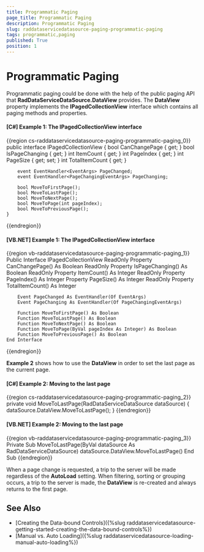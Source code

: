 ```yaml
---
title: Programmatic Paging
page_title: Programmatic Paging
description: Programmatic Paging
slug: raddataservicedatasource-paging-programmatic-paging
tags: programmatic,paging
published: True
position: 1
---
```


# Programmatic Paging

Programmatic paging could be done with the help of the public paging API that __RadDataServiceDataSource.DataView__ provides. The __DataView__ property implements the __IPagedCollectionView__ interface which contains all paging methods and properties.

#### __[C#] Example 1: The IPagedCollectionView interface__

{{region cs-raddataservicedatasource-paging-programmatic-paging_0}}
    public interface IPagedCollectionView
    {
        bool CanChangePage { get; }
        bool IsPageChanging { get; }
        int ItemCount { get; }
        int PageIndex { get; }
        int PageSize { get; set; }
        int TotalItemCount { get; }

        event EventHandler<EventArgs> PageChanged;
        event EventHandler<PageChangingEventArgs> PageChanging;

        bool MoveToFirstPage();
        bool MoveToLastPage();
        bool MoveToNextPage();
        bool MoveToPage(int pageIndex);
        bool MoveToPreviousPage();
    }
{{endregion}}

#### __[VB.NET] Example 1: The IPagedCollectionView interface__

{{region vb-raddataservicedatasource-paging-programmatic-paging_1}}
	Public Interface IPagedCollectionView
		ReadOnly Property CanChangePage() As Boolean
		ReadOnly Property IsPageChanging() As Boolean
		ReadOnly Property ItemCount() As Integer
		ReadOnly Property PageIndex() As Integer
		Property PageSize() As Integer
		ReadOnly Property TotalItemCount() As Integer

		Event PageChanged As EventHandler(Of EventArgs)
		Event PageChanging As EventHandler(Of PageChangingEventArgs)

		Function MoveToFirstPage() As Boolean
		Function MoveToLastPage() As Boolean
		Function MoveToNextPage() As Boolean
		Function MoveToPage(ByVal pageIndex As Integer) As Boolean
		Function MoveToPreviousPage() As Boolean
	End Interface
{{endregion}}

__Example 2__ shows how to use the **DataView** in order to set the last page as the current page.

#### __[C#] Example 2: Moving to the last page__

{{region cs-raddataservicedatasource-paging-programmatic-paging_2}}
    private void MoveToLastPage(RadDataServiceDataSource dataSource)
    {
        dataSource.DataView.MoveToLastPage();
    }
{{endregion}}

#### __[VB.NET] Example 2: Moving to the last page__

{{region vb-raddataservicedatasource-paging-programmatic-paging_3}}
	Private Sub MoveToLastPage(ByVal dataSource As RadDataServiceDataSource)
		dataSource.DataView.MoveToLastPage()
	End Sub
{{endregion}}

When a page change is requested, a trip to the server will be made regardless of the __AutoLoad__ setting. When filtering, sorting or grouping occurs, a trip to the server is made, the __DataView__ is re-created and always returns to the first page.  

## See Also

* [Creating the Data-bound Controls]({%slug raddataservicedatasource-getting-started-creating-the-data-bound-controls%})
* [Manual vs. Auto Loading]({%slug raddataservicedatasource-loading-manual-auto-loading%})